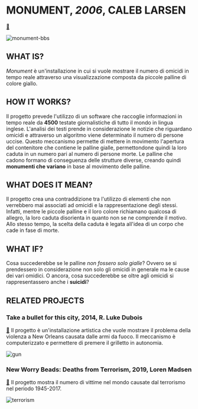 # **MONUMENT, *2006*, CALEB LARSEN**

[📖](http://classic.rhizome.org/portfolios/artwork/43859/)

![monument-bbs](https://user-images.githubusercontent.com/28058955/110696052-e046d180-81ea-11eb-9ca9-e6c2a6038110.jpg)

## **WHAT IS?**

*Monument* è un'installazione in cui si vuole mostrare il numero di omicidi in tempo reale attraverso una visualizzazione composta da piccole palline di colore giallo.

## **HOW IT WORKS?**

Il progetto prevede l'utilizzo di un software che raccoglie informazioni in tempo reale da **4500** testate giornalistiche di tutto il mondo in lingua inglese. L'analisi dei testi prende in considerazione le notizie che riguardano omicidi e attraverso un algoritmo viene determinato il numero di persone uccise. Questo meccanismo permette di mettere in movimento l'apertura del contenitore che contiene le palline gialle, permettondone quindi la loro caduta in un numero pari al numero di persone morte. Le palline che cadono formano di conseguenza delle strutture diverse, creando quindi **monumenti che variano** in base al movimento delle palline.

## **WHAT DOES IT MEAN?**

Il progetto crea una contraddizione tra l'utilizzo di elementi che non verrebbero mai associati ad omicidi e la rappresentazione degli stessi. Infatti, mentre le piccole palline e il loro colore richiamano qualcosa di allegro, la loro caduta disorienta in quanto non se ne comprende il motivo. Allo stesso tempo, la scelta della caduta è legata all'idea di un corpo che cade in fase di morte.

## **WHAT IF?**

Cosa succederebbe se le palline *non fossero solo gialle*? Ovvero se si prendessero in considerazione non solo gli omicidi in generale ma le cause dei vari omidici. O ancora, cosa succederebbe se oltre agli omicidi si rappresentassero anche i **suicidi**?

## **RELATED PROJECTS**

### **Take a bullet for this city, 2014, R. Luke Dubois**

[📖](https://medium.com/@MahaAlDhaheri/take-a-bullet-for-the-city-by-r-luke-dubois-4b7396b9d456) Il progetto è un'installazione artistica che vuole mostrare il problema della violenza a New Orleans causata dalle armi da fuoco. Il meccanismo è computerizzato e permettere di premere il grilletto in autonomia.

![gun](https://user-images.githubusercontent.com/28058955/122658153-21476e00-d16a-11eb-9c53-3c3db3f51798.jpeg)

### **New Worry Beads: Deaths from Terrorism, 2019, Loren Madsen**

[📖](http://dataphys.org/list/new-worry-beads-global-deaths-from-terrorism/) Il progetto mostra il numero di vittime nel mondo causate dal terrorismo nel periodo 1945-2017.

![terrorism](https://user-images.githubusercontent.com/28058955/122658199-bea2a200-d16a-11eb-9a22-f05596e26e81.jpg)

